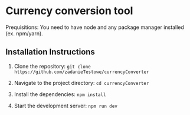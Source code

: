 # Currency conversion tool

Prequisitions: You need to have node and any package manager installed (ex. npm/yarn).

## Installation Instructions

1. Clone the repository:
   `git clone https://github.com/zadanieTestowe/currencyConverter`

2. Navigate to the project directory:
   `cd currencyConverter`

3. Install the dependencies:
   `npm install`

4. Start the development server:
   `npm run dev`
